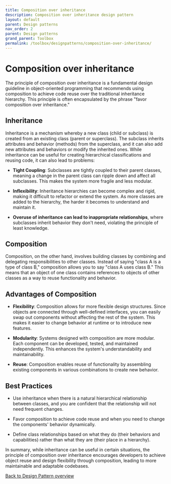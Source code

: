 ```yaml
---
title: Composition over inheritance
description: Composition over inheritance design pattern
layout: default
parent: Design patterns
nav_order: 2
parent: Design patterns
grand_parent: Toolbox
permalink: /toolbox/designpatterns/composition-over-inheritance/
---
```



# Composition over inheritance

The principle of composition over inheritance is a fundamental design guideline in object-oriented programming that recommends using composition to achieve code reuse over the traditional inheritance hierarchy. This principle is often encapsulated by the phrase "favor composition over inheritance."

## Inheritance

Inheritance is a mechanism whereby a new class (child or subclass) is created from an existing class (parent or superclass). The subclass inherits attributes and behavior (methods) from the superclass, and it can also add new attributes and behaviors or modify the inherited ones. While inheritance can be useful for creating hierarchical classifications and reusing code, it can also lead to problems:

- **Tight Coupling**: Subclasses are tightly coupled to their parent classes, meaning a change in the parent class can ripple down and affect all subclasses. This makes the system more fragile and less modular.

- **Inflexibility**: Inheritance hierarchies can become complex and rigid, making it difficult to refactor or extend the system. As more classes are added to the hierarchy, the harder it becomes to understand and maintain it.

- **Overuse of inheritance can lead to inappropriate relationships**, where subclasses inherit behavior they don't need, violating the principle of least knowledge.

## Composition

Composition, on the other hand, involves building classes by combining and delegating responsibilities to other classes. Instead of saying "class A is a type of class B," composition allows you to say "class A uses class B." This means that an object of one class contains references to objects of other classes as a way to reuse functionality and behavior.

## Advantages of Composition

- **Flexibility**: Composition allows for more flexible design structures. Since objects are connected through well-defined interfaces, you can easily swap out components without affecting the rest of the system. This makes it easier to change behavior at runtime or to introduce new features.

- **Modularity**: Systems designed with composition are more modular. Each component can be developed, tested, and maintained independently. This enhances the system's understandability and maintainability.

- **Reuse**: Composition enables reuse of functionality by assembling existing components in various combinations to create new behavior.

## Best Practices

- Use inheritance when there is a natural hierarchical relationship between classes, and you are confident that the relationship will not need frequent changes.

- Favor composition to achieve code reuse and when you need to change the components' behavior dynamically.

- Define class relationships based on what they do (their behaviors and capabilities) rather than what they are (their place in a hierarchy).

In summary, while inheritance can be useful in certain situations, the principle of composition over inheritance encourages developers to achieve object reuse and design flexibility through composition, leading to more maintainable and adaptable codebases.

[Back to Design Pattern overview](./README.md)
